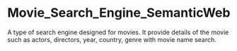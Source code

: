 # Movie_Search_Engine_SemanticWeb
A type of search engine designed for movies. It provide details of the movie such as actors, directors, year, country, genre with movie name search.
